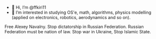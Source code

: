 - 👋 Hi, I’m @ffkiri11
- 👀 I’m interested in studying OS'e, math, algorithms, physics modelling (applied on electronics, robotics, aerodynamics and so on).
 
 Free Alexey Navalny. Stop
 dictatorship in Russian Federation.
 Russian Federation must be nation of law.
 Stop war in Ukraine, Stop Islamic State.
